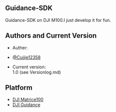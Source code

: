 ## Guidance-SDK
Guidance-SDK on DJI M100.I just develop it for fun.
## Authors and Current Version
* Auther: 
 - [@Cuijie12358](https://github.com/Cuijie12358)<br/>
* Current version:<br/>
  1.0 (see Versionlog.md)
## Platform
- [DJI Matrice100](http://www.dji.com/matrice100)
- [DJI Guidance](http://www.dji.com/guidance)
